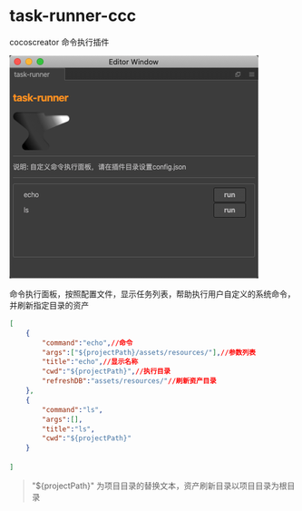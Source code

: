 # task-runner-ccc
cocoscreator 命令执行插件

![img](./images/Snipaste_2020-11-21_19-36-45.png)

命令执行面板，按照配置文件，显示任务列表，帮助执行用户自定义的系统命令，并刷新指定目录的资产

```json
[
    {
        "command":"echo",//命令
        "args":["${projectPath}/assets/resources/"],//参数列表
        "title":"echo",//显示名称
        "cwd":"${projectPath}",//执行目录
        "refreshDB":"assets/resources/"//刷新资产目录
    },
    {
        "command":"ls",
        "args":[],
        "title":"ls",
        "cwd":"${projectPath}"
    }

]
```
>"${projectPath}" 为项目目录的替换文本，资产刷新目录以项目目录为根目录